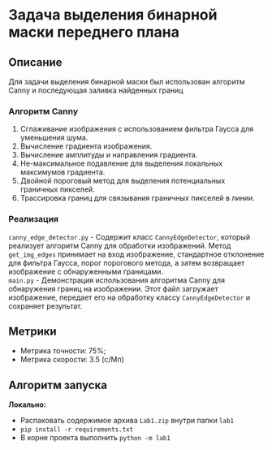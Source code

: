 # Задача выделения бинарной маски переднего плана
## Описание
Для задачи выделения бинарной маски был использован алгоритм Canny и последующая заливка найденных границ

### Алгоритм Canny 
1. Сглаживание изображения с использованием фильтра Гаусса для уменьшения шума.
2. Вычисление градиента изображения.
3. Вычисление амплитуды и направления градиента.
4. Не-максимальное подавление для выделения локальных максимумов градиента.
5. Двойной пороговый метод для выделения потенциальных граничных пикселей.
6. Трассировка границ для связывания граничных пикселей в линии.

### Реализация
`canny_edge_detector.py` - Содержит класс `CannyEdgeDetector`, который реализует алгоритм Canny для обработки изображений. Метод `get_img_edges` принимает  на вход изображение, стандартное отклонение для фильтра Гаусса, порог порогового метода, а затем возвращает изображение с обнаруженными границами.  
`main.py` - Демонстрация использования алгоритма Canny для обнаружения границ на изображении. Этот файл загружает изображение, передает его на обработку классу `CannyEdgeDetector` и сохраняет результат.   

## Метрики
* Метрика точности: 75%;
* Метрика скорости: 3.5 (с/Мп)

## Алгоритм запуска 
**Локально:**
  * Распаковать содержимое архива `Lab1.zip` внутри папки `lab1`
  * `pip install -r requirements.txt`
  * В корне проекта выполнить `python -m lab1`
